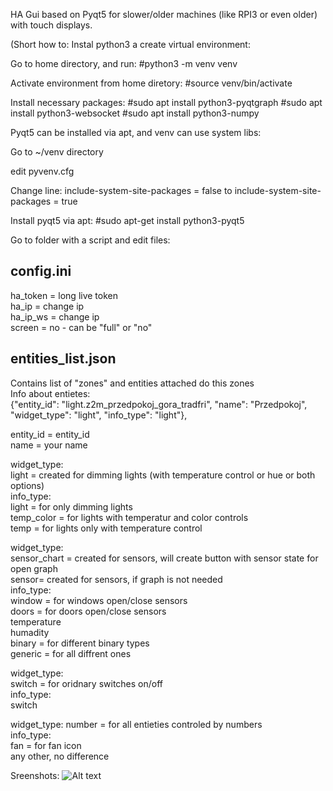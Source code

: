 HA Gui based on Pyqt5 for slower/older machines (like RPI3 or even older) with touch displays.

(Short how to:
Instal python3 a create virtual environment:

Go to home directory, and run:
#python3 -m venv venv

Activate environment from home diretory:
#source venv/bin/activate

Install necessary packages:
#sudo apt install python3-pyqtgraph
#sudo apt install python3-websocket
#sudo apt install python3-numpy

Pyqt5 can be installed via apt, and venv can use system libs:

Go to ~/venv directory

edit pyvenv.cfg

Change line:
include-system-site-packages = false 
to
include-system-site-packages = true

Install pyqt5 via apt:
#sudo apt-get install python3-pyqt5  


Go to folder with a script and edit files:

config.ini
---------------------------------------------
ha_token = long live token  <br/>
ha_ip = change ip <br/>
ha_ip_ws = change ip <br/>
screen = no - can be "full" or "no" <br/>

entities_list.json 
---------------------------------------------
Contains list of "zones" and entities attached do this zones <br/>
Info about entietes: <br/>
{"entity_id": "light.z2m_przedpokoj_gora_tradfri", "name": "Przedpokoj", "widget_type": "light", "info_type": "light"},

entity_id = entity_id <br/>
name = your name  <br/>


widget_type: <br/>
  light = created for dimming lights (with temperature control or hue or both options) <br/>
    info_type: <br/>
      light = for only dimming lights <br/>
      temp_color = for lights with temperatur and color controls <br/>
      temp = for lights only with temperature control <br/>

widget_type:  <br/>
  sensor_chart = created for sensors, will create button with sensor state for open graph  <br/>
  sensor= created for sensors, if graph is not needed <br/>
    info_type: <br/>
      window = for windows open/close sensors  <br/>
      doors = for doors open/close sensors <br/>
      temperature <br/>
      humadity <br/>
      binary = for different binary types <br/>
      generic = for all diffrent ones <br/>
      
widget_type: <br/>
  switch = for oridnary switches on/off <br/>
    info_type: <br/>
      switch <br/>
      
widget_type:
  number = for all entieties controled by numbers <br/>
    info_type: <br/>
      fan = for fan icon <br/>
      any other, no difference <br/>


Sreenshots:
![Alt text](ha_auto_py_gui/screenshot_no_full_screen.png/?raw=true "1")
